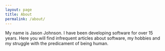 ```yaml
---
layout: page
title: About
permalink: /about/
---
```


My name is Jason Johnson. I have been developing software for over 15 years. Here you will find infrequent articles about software, my hobbies and my struggle with the predicament of being human.
